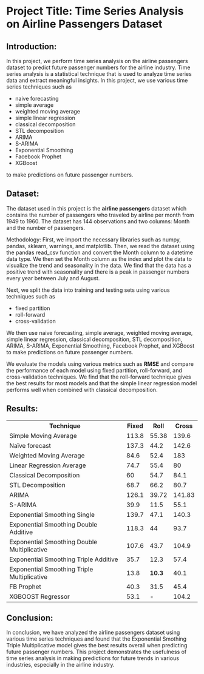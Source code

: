 # Project Title:  Time Series Analysis on Airline Passengers Dataset

## Introduction:
In this project, we perform time series analysis on the airline passengers dataset to predict future passenger numbers for the airline industry. 
Time series analysis is a statistical technique that is used to analyze time series data and extract meaningful insights. 
In this project, we use various time series techniques such as 
 - naive forecasting 
 - simple average
 - weighted moving average 
 - simple linear regression
 - classical decomposition
 - STL decomposition
 - ARIMA 
 - S-ARIMA 
 - Exponential Smoothing 
 - Facebook Prophet 
 - XGBoost 
 
to make predictions on future passenger numbers.

## Dataset:
The dataset used in this project is the **airline passengers** dataset which contains the number of passengers who traveled by airline per month from 1949 to 1960.
The dataset has 144 observations and two columns: Month and the number of passengers. 

Methodology:
First, we import the necessary libraries such as numpy, pandas, sklearn, warnings, and matplotlib. 
Then, we read the dataset using the pandas read_csv function and convert the Month column to a datetime data type. 
We then set the Month column as the index and plot the data to visualize the trend and seasonality in the data. 
We find that the data has a positive trend with seasonality and there is a peak in passenger numbers every year between July and August.

Next, we split the data into training and testing sets using various techniques such as 
  - fixed partition 
  - roll-forward
  - cross-validation
  

We then use naive forecasting, simple average, weighted moving average, simple linear regression, classical decomposition, 
  STL decomposition, ARIMA, S-ARIMA, Exponential Smoothing, Facebook Prophet, and XGBoost to make predictions on future passenger numbers.

We evaluate the models using various metrics such as **RMSE** and compare the performance of each model using fixed partition, roll-forward, and cross-validation techniques. We find that the roll-forward technique gives the best results for most models and that the simple linear regression model performs well when combined with classical decomposition.

## Results:

<table>
  <tr>
    <th>Technique</th>
    <th>Fixed</th>
    <th>Roll</th>
    <th>Cross</th>
  </tr>
  <tr>
    <td>Simple Moving Average</td>
    <td>113.8</td>
    <td>55.38</td>
    <td>139.6</td>
  </tr>
  <tr>
    <td>Naïve forecast</td>
    <td>137.3</td>
    <td>44.2</td>
    <td>142.6</td>
  </tr>
  <tr>
    <td>Weighted Moving Average</td>
    <td>84.6</td>
    <td>52.4</td>
    <td>183</td>
  </tr>
  <tr>
    <td>Linear Regression Average</td>
    <td>74.7</td>
    <td>55.4</td>
    <td>80</td>
  </tr>
  <tr>
    <td>Classical Decomposition</td>
    <td>60</td>
    <td>54.7</td>
    <td>84.1</td>
  </tr>
  <tr>
    <td>STL Decomposition</td>
    <td>68.7</td>
    <td>66.2</td>
    <td>80.7</td>
  </tr>
  <tr>
    <td>ARIMA</td>
    <td>126.1</td>
    <td>39.72</td>
    <td>141.83</td>
  </tr>
  <tr>
    <td>S-ARIMA</td>
    <td>39.9</td>
    <td>11.5</td>
    <td>55.1</td>
  </tr>
  <tr>
    <td>Exponential Smoothing Single</td>
    <td>139.7</td>
    <td>47.1</td>
    <td>140.3</td>
  </tr>
  <tr>
    <td>Exponential Smoothing Double Additive</td>
    <td>118.3</td>
    <td>44</td>
    <td>93.7</td>
  </tr>
  <tr>
    <td>Exponential Smoothing Double Multiplicative</td>
    <td>107.6</td>
    <td>43.7</td>
    <td>104.9</td>
  </tr>
  <tr>
    <td>Exponential Smoothing Triple Additive</td>
    <td>35.7</td>
    <td>12.3</td>
    <td>57.4</td>
  </tr>
  <tr>
    <td>Exponential Smoothing Triple Multiplicative</td>
    <td>13.8</td>
    <td><strong>10.3</strong></td>
    <td>40.1</td>
  </tr>
  <tr>
    <td>FB Prophet</td>
    <td>40.3</td>
    <td>31.5</td>
    <td>45.4</td>
  </tr>
  <tr>
    <td>XGBOOST Regressor</td>
    <td>53.1</td>
    <td> - </td>
    <td>104.2</td>
  </tr> 
  </table>




## Conclusion:
In conclusion, we have analyzed the airline passengers dataset using various time series techniques and found that 
the Exponential Smothing Triple Multiplicative model gives the best results overall when predicting future passenger numbers.
This project demonstrates the usefulness of time series analysis in making predictions for future trends in various industries, especially in the airline industry.
